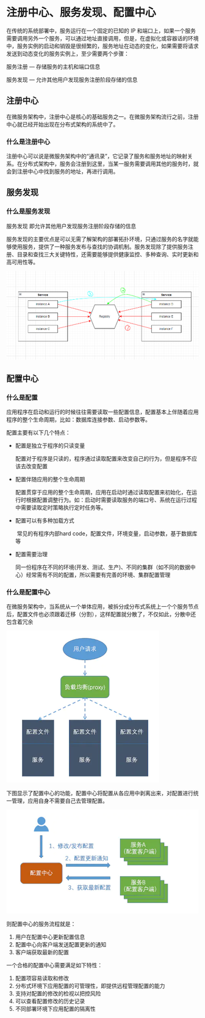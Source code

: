 # 注册中心、服务发现、配置中心

在传统的系统部署中，服务运行在一个固定的已知的 IP 和端口上，如果一个服务需要调用另外一个服务，可以通过地址直接调用，但是，在虚拟化或容器话的环境中，服务实例的启动和销毁是很频繁的，服务地址在动态的变化，如果需要将请求发送到动态变化的服务实例上，至少需要两个步骤：

服务注册 — 存储服务的主机和端口信息

服务发现 — 允许其他用户发现服务注册阶段存储的信息

## 注册中心

在微服务架构中，注册中心是核心的基础服务之一。在微服务架构流行之前，注册中心就已经开始出现在分布式架构的系统中了。

### 什么是注册中心

注册中心可以说是微服务架构中的“通讯录”，它记录了服务和服务地址的映射关系。在分布式架构中，服务会注册到这里，当某一服务需要调用其他的服务时，就会到注册中心中找到服务的地址，再进行调用。

## 服务发现

### 什么是服务发现

服务发现 即允许其他用户发现服务注册阶段存储的信息

服务发现的主要优点是可以无需了解架构的部署拓扑环境，只通过服务的名字就能够使用服务，提供了一种服务发布与查找的协调机制。服务发现除了提供服务注册、目录和查找三大关键特性，还需要能够提供健康监控、多种查询、实时更新和高可用性等。

![image-20220422094521611](https://raw.githubusercontent.com/Link3750/pictureRpository/main/pic/202301032049408.png)

## 配置中心

### 什么是配置

应用程序在启动和运行的时候往往需要读取一些配置信息，配置基本上伴随着应用程序的整个生命周期，比如：数据库连接参数、启动参数等。

配置主要有以下几个特点：

- 配置是独立于程序的只读变量

  ​	配置对于程序是只读的，程序通过读取配置来改变自己的行为，但是程序不应该去改变配置

- 配置伴随应用的整个生命周期

  ​	配置贯穿于应用的整个生命周期，应用在启动时通过读取配置来初始化，在运行时根据配置调整行为。如：启动时需要读取服务的端口号、系统在运行过程中需要读取定时策略执行定时任务等。

- 配置可以有多种加载方式

  ​	常见的有程序内部hard code，配置文件，环境变量，启动参数，基于数据库等

- 配置需要治理

  ​	同一份程序在不同的环境(开发、测试、生产)、不同的集群（如不同的数据中心）经常需有不同的配置，所以需要有完善的环境、集群配置管理

### 什么是配置中心

在微服务架构中，当系统从一个单体应用，被拆分成分布式系统上一个个服务节点后，配置文件也必须跟着迁移（分割），这样配置就分散了，不仅如此，分散中还包含着冗余

![](https://raw.githubusercontent.com/Link3750/pictureRpository/main/pic/202301032049783.webp)

下图显示了配置中心的功能，配置中心将配置从各应用中剥离出来，对配置进行统一管理，应用自身不需要自己去管理配置。

![image-20220422095539449](https://raw.githubusercontent.com/Link3750/pictureRpository/main/pic/202301032049656.png)

则配置中心的服务流程就是：

1. 用户在配置中心更新配置信息
2. 配置中心向客户端发送配置更新的通知
3. 客户端获取最新的配置

一个合格的配置中心需要满足如下特性：

1. 配置项容易读取和修改
2. 分布式环境下应用配置的可管理性，即提供远程管理配置的能力
3. 支持对配置的修改的检视以把控风险
4. 可以查看配置修改的历史记录
5. 不同部署环境下应用配置的隔离性
